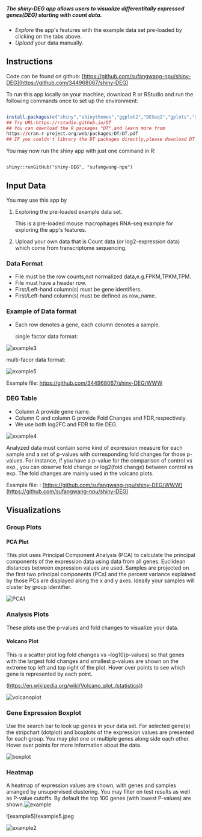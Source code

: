 ##### **The shiny-DEG app allows users to visualize differentitally expressed genes(DEG) starting with count data.**

- *Explore* the app's features with the example data set pre-loaded by clicking on the tabs above.
- *Upload* your data manually.

## Instructions

Code can be found on github: [https://github.com/sufangwang-npu/shiny-DEG](https://github.com/344968067/shiny-DEG)

To run this app locally on your machine, download R or RStudio and run the following commands once to set up the environment:

```r

install.packages(c("shiny","shinythemes","ggplot2","DESeq2","gplots","states","BiocGenerics","Bioparallel","DelayeArray","IRanges","S4Vectors","Biobase",,"RColorBrewer","DT")
## Try URL:https://rstudio.github.io/DT 
## You can download the R packages "DT",and learn more from
https://cran.r-project.org/web/packages/DT/DT.pdf
## IF you couldn't library the DT packages directly,please download DT packages and source(DT)
```

You may now run the shiny app with just one command in R:

```

shiny::runGitHub("shiny-DEG", "sufangwang-npu")
```

<a name="inputdata"></a> 

## Input Data

You may use this app by

1. Exploring the pre-loaded example data set.
   
   This is a pre-loaded mouse macrophages RNA-seq example for exploring the app's features.
2. Upload your own data that is Count data (or log2-expression data) which come from transcriptome sequencing.

<a name="dataformat"></a> 

### Data Format

- File must be the row counts,not normalized data,e.g.FPKM,TPKM,TPM.
- File must have a header row.
- First/Left-hand column(s) must be gene identifiers.
- First/Left-hand column(s) must be defined as row_name.

<a name="example"></a>

### Example of Data format

- Each row denotes a gene, each column denotes a sample.
  
  single factor data format:

![example3](example3.png)

multi-facor data format:

![example5](example5.png)

Example file: https://github.com/344968067/shiny-DEG/WWW

<a name="degtable"></a>

### DEG Table

- Column A provide gene name.
- Column C and column G provide Fold Changes and FDR,respectively.
- We use both log2FC and FDR to file DEG.

![example4](example4.png)

Analyzed data must contain some kind of expression measure for each sample  and a set of p-values with corresponding fold changes for those p-values. For instance, if you have a p-value for the comparison of control vs exp , you can  observe fold change or log2(fold change) between control vs exp. The fold changes are mainly used in the volcano plots. 

Example file: : [https://github.com/sufangwang-npu/shiny-DEG/WWW](https://github.com/sufangwang-npu/shiny-DEG)

<a name="vis"></a> 

## Visualizations

### Group Plots

<a name="pcaplots"></a>

#### PCA Plot

This plot uses Principal Component Analysis (PCA) to calculate the principal components of the expression data using data from all genes. Euclidean distances between expression values are used. Samples are projected on the first two principal components (PCs) and the percent variance explained by those PCs are displayed along the x and y axes. Ideally your samples will cluster by group identifier.

![PCA1](PCA1.png)

<a name="analysisplots"></a>

### Analysis Plots

These plots use the p-values and fold changes to visualize your data.

<a name="volcano"></a>

#### Volcano Plot

This is a scatter plot log fold changes vs –log10(p-values) so that genes with the largest fold changes and smallest p-values are shown on the extreme top left and top right of the plot. Hover over points to see which gene is represented by each point.

 (<https://en.wikipedia.org/wiki/Volcano_plot_(statistics)>)

![volcanoplot](volcanoplot.png)

<a name="boxplots"></a>

### Gene Expression Boxplot

Use the search bar to look up genes in your data set. For selected gene(s) the stripchart (dotplot) and boxplots of the expression values are presented for each group. You may plot one or multiple genes along side each other. Hover over points for more information about the data.

![boxplot](boxplot.png)

<a name="heatmaps"></a>

### Heatmap

A heatmap of expression values are shown, with genes and samples arranged by unsupervised clustering. You may filter on test results as well as P-value cutoffs. By default the top 100 genes (with lowest P-values) are shown.![example](example.png)

![example5](example5.jpeg

![example2](example2.png)
